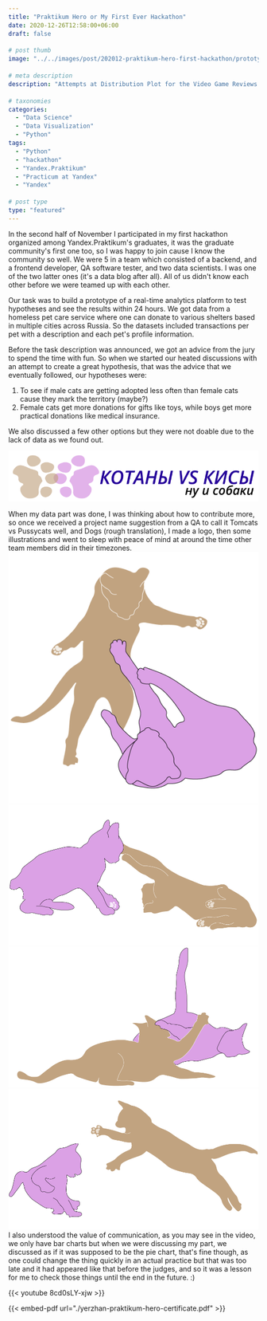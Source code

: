 ```yaml
---
title: "Praktikum Hero or My First Ever Hackathon"
date: 2020-12-26T12:58:00+06:00
draft: false

# post thumb
image: "../../images/post/202012-praktikum-hero-first-hackathon/prototype-main-page.png"

# meta description
description: "Attempts at Distribution Plot for the Video Game Reviews Sentiment Analysis with pyplot and Plotly"

# taxonomies
categories:
  - "Data Science"
  - "Data Visualization"
  - "Python"
tags:
  - "Python"
  - "hackathon"
  - "Yandex.Praktikum"
  - "Practicum at Yandex"
  - "Yandex"

# post type
type: "featured"
---
```


In the second half of November I participated in my first hackathon organized among Yandex.Praktikum's graduates, it was the graduate community's first one too, so I was happy to join cause I know the community so well. We were 5 in a team which consisted of a backend, and a frontend developer, QA software tester, and two data scientists. I was one of the two latter ones (it's a data blog after all). All of us didn't know each other before we were teamed up with each other.

Our task was to build a prototype of a real-time analytics platform to test hypotheses and see the results within 24 hours. We got data from a homeless pet care service where one can donate to various shelters based in multiple cities across Russia. So the datasets included transactions per pet with a description and each pet's profile information.

Before the task description was announced, we got an advice from the jury to spend the time with fun. So when we started our heated discussions with an attempt to create a great hypothesis, that was the advice that we eventually followed, our hypotheses were:
1. To see if male cats are getting adopted less often than female cats cause they mark the territory (maybe?)
2. Female cats get more donations for gifts like toys, while boys get more practical donations like medical insurance.

We also discussed a few other options but they were not doable due to the lack of data as we found out.

![image](https://github.com/praktikum-hackathon/hackathon/blob/dev/Research/logo/logo-all2x.png?raw=true#center)

When my data part was done, I was thinking about how to contribute more, so once we received a project name suggestion from a QA to call it Tomcats vs Pussycats well, and Dogs (rough translation), I made a logo, then some illustrations and went to sleep with peace of mind at around the time other team members did in their timezones.
![image](https://raw.githubusercontent.com/praktikum-hackathon/hackathon/dev/Research/catfight/catfight1.png?raw=true#center)
![image](https://raw.githubusercontent.com/praktikum-hackathon/hackathon/dev/Research/catfight/catfight2.png?raw=true#center)
![image](https://raw.githubusercontent.com/praktikum-hackathon/hackathon/dev/Research/catfight/catfight3.png?raw=true#center)
![image](https://raw.githubusercontent.com/praktikum-hackathon/hackathon/dev/Research/catfight/catfight4.png?raw=true#center)
I also understood the value of communication, as you may see in the video, we only have bar charts but when we were discussing my part, we discussed as if it was supposed to be the pie chart, that's fine though, as one could change the thing quickly in an actual practice but that was too late and it had appeared like that before the judges, and so it was a lesson for me to check those things until the end in the future. :)

{{< youtube 8cd0sLY-xjw >}}

{{< embed-pdf url="./yerzhan-praktikum-hero-certificate.pdf" >}}
